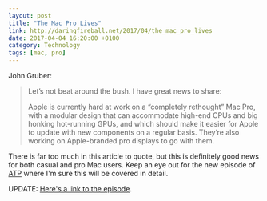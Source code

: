 ```yaml
---
layout: post
title: "The Mac Pro Lives"
link: http://daringfireball.net/2017/04/the_mac_pro_lives
date: 2017-04-04 16:20:00 +0100
category: Technology
tags: [mac, pro]
---
```


John Gruber:
>Let’s not beat around the bush. I have great news to share:
>
>Apple is currently hard at work on a “completely rethought” Mac Pro, with a modular design that can accommodate high-end CPUs and big honking hot-running GPUs, and which should make it easier for Apple to update with new components on a regular basis. They’re also working on Apple-branded pro displays to go with them.

There is far too much in this article to quote, but this is definitely good news for both casual and pro Mac users. Keep an eye out for the new episode of [ATP][atp] where I'm sure this will be covered in detail.

UPDATE: [Here's a link to the episode][atp216].

[atp]:http://atp.fm/
[atp216]:http://atp.fm/episodes/216
